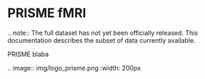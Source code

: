 # PRISME fMRI
.. note:: The full dataset has not yet been officially released. This documentation describes the subset of data currently available.

PRISME blaba

.. image:: img/logo_prisme.png
  :width: 200px
